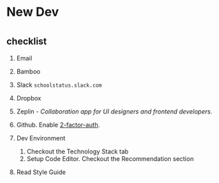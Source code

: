 # New Dev

# 

## checklist

1. Email

2. Bamboo

3. Slack `schoolstatus.slack.com`

4. Dropbox

5. Zeplin - _Collaboration app for UI designers and frontend developers._

6. Github. Enable [2-factor-auth](https://github.com/blog/1614-two-factor-authentication).

7. Dev Environment  
   1. Checkout the Technology Stack tab  
   2. Setup Code Editor. Checkout the Recommendation section

8. Read Style Guide




